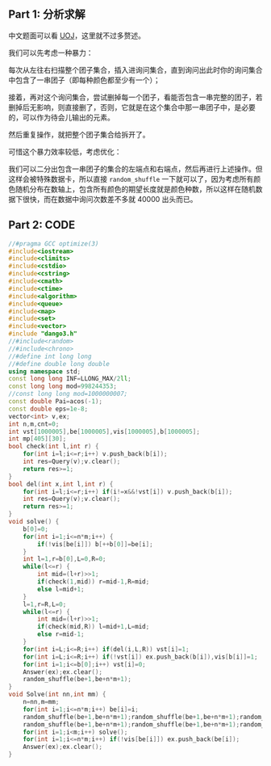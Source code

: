 ## Part 1: 分析求解

中文题面可以看 [UOJ](https://uoj.ac/problem/731)，这里就不过多赘述。

我们可以先考虑一种暴力：

每次从左往右扫描整个团子集合，插入进询问集合，直到询问出此时你的询问集合中包含了一串团子（即每种颜色都至少有一个）；

接着，再对这个询问集合，尝试删掉每一个团子，看能否包含一串完整的团子，若删掉后无影响，则直接删了，否则，它就是在这个集合中那一串团子中，是必要的，可以作为待会儿输出的元素。

然后重复操作，就把整个团子集合给拆开了。

可惜这个暴力效率较低，考虑优化：

我们可以二分出包含一串团子的集合的左端点和右端点，然后再进行上述操作。但这样会被特殊数据卡，所以直接 ```random_shuffle``` 一下就可以了，因为考虑所有颜色随机分布在数轴上，包含所有颜色的期望长度就是颜色种数，所以这样在随机数据下很快，而在数据中询问次数差不多就 $40000$ 出头而已。

## Part 2: CODE

```cpp
//#pragma GCC optimize(3)
#include<iostream>
#include<climits>
#include<cstdio>
#include<cstring>
#include<cmath>
#include<ctime>
#include<algorithm>
#include<queue>
#include<map>
#include<set>
#include<vector>
#include "dango3.h"
//#include<random>
//#include<chrono>
//#define int long long
//#define double long double
using namespace std;
const long long INF=LLONG_MAX/2ll;
const long long mod=998244353;
//const long long mod=1000000007;
const double Pai=acos(-1);
const double eps=1e-8;
vector<int> v,ex;
int n,m,cnt=0;
int vst[1000005],be[1000005],vis[1000005],b[1000005];
int mp[405][30];
bool check(int l,int r) {
	for(int i=l;i<=r;i++) v.push_back(b[i]);
	int res=Query(v);v.clear();
	return res>=1;
}
bool del(int x,int l,int r) {
	for(int i=l;i<=r;i++) if(i!=x&&!vst[i]) v.push_back(b[i]);
	int res=Query(v);v.clear();
	return res>=1;
}
void solve() {
	b[0]=0;
	for(int i=1;i<=n*m;i++) {
		if(!vis[be[i]]) b[++b[0]]=be[i];
	}
	int l=1,r=b[0],L=0,R=0;
	while(l<=r) {
		int mid=(l+r)>>1;
		if(check(1,mid)) r=mid-1,R=mid;
		else l=mid+1;
	}
	l=1,r=R,L=0;
	while(l<=r) {
		int mid=(l+r)>>1;
		if(check(mid,R)) l=mid+1,L=mid;
		else r=mid-1;
	}
	for(int i=L;i<=R;i++) if(del(i,L,R)) vst[i]=1;
	for(int i=L;i<=R;i++) if(!vst[i]) ex.push_back(b[i]),vis[b[i]]=1;
	for(int i=1;i<=b[0];i++) vst[i]=0;
	Answer(ex);ex.clear();
	random_shuffle(be+1,be+n*m+1);
}
void Solve(int nn,int mm) {
	n=nn,m=mm;
	for(int i=1;i<=n*m;i++) be[i]=i;
	random_shuffle(be+1,be+n*m+1);random_shuffle(be+1,be+n*m+1);random_shuffle(be+1,be+n*m+1);
	random_shuffle(be+1,be+n*m+1);random_shuffle(be+1,be+n*m+1);random_shuffle(be+1,be+n*m+1);
	for(int i=1;i<m;i++) solve();
	for(int i=1;i<=n*m;i++) if(!vis[be[i]]) ex.push_back(be[i]);
	Answer(ex);ex.clear();
}
```
